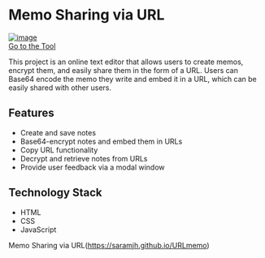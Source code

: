 # Memo Sharing via URL
<a href="https://saramjh.github.io/URLmemo/">![image](https://github.com/user-attachments/assets/fca167d2-7466-4721-9097-f3b505cdf358)</a><br>
<a href="https://saramjh.github.io/URLmemo/">Go to the Tool</a>

This project is an online text editor that allows users to create memos, encrypt them, and easily share them in the form of a URL. Users can Base64 encode the memo they write and embed it in a URL, which can be easily shared with other users.

## Features

- Create and save notes
- Base64-encrypt notes and embed them in URLs
- Copy URL functionality
- Decrypt and retrieve notes from URLs
- Provide user feedback via a modal window

## Technology Stack

- HTML
- CSS
- JavaScript

Memo Sharing via URL(https://saramjh.github.io/URLmemo)
